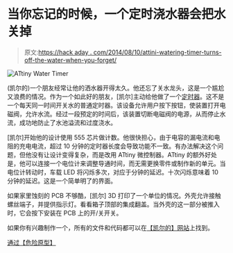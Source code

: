 # 当你忘记的时候，一个定时浇水器会把水关掉

> 原文:[https://hack aday . com/2014/08/10/attini-watering-timer-turns-off-the-water-when-you-forget/](https://hackaday.com/2014/08/10/attiny-watering-timer-turns-off-the-water-when-you-forget/)

![ATtiny Water Timer](../Images/235ccec3da9d962e01325837d2e5bc2c.png)

(凯尔的)一个朋友经常让他的洒水器开得太久。他还忘了关水龙头，这是一个尴尬又浪费的情况。作为一个如此好的朋友，[凯尔]主动给他做了一个[定时器](http://www.wengenroth.co/projects/automatic-water-timer/)。这不是一个每天同一时间开关水的普通定时器。该设备允许用户按下按钮，使装置打开电磁阀，允许水流。经过一段预定的时间后，该装置切断电磁阀的电源，从而停止水流，成功地防止了水池溢流和过度浇水。

[凯尔]开始他的设计使用 555 芯片做计数。他很快担心，由于电容的漏电流和电阻的充电电流，超过 10 分钟的定时器长度会导致功能不一致。有办法解决这个问题，但他没有让设计变得复杂，而是改用 ATtiny 微控制器。ATtiny 的额外好处是，他可以连接一个电位计来调整导通时间，而无需更换零件或制作新的单元。当电位计转动时，车载 LED 将闪烁多次，对应于分钟的延迟。十次闪烁意味着 10 分钟的延迟。这是一个简单明了的界面。

如果家里蚀刻的 PCB 不够酷，[凯尔] 3D 打印了一个单位的情况。外壳允许接触螺丝端子，并提供指示灯。看看箱子顶部的集成翻盖。当外壳的这一部分被推入时，它会按下安装在 PCB 上的开/关开关。

如果你有兴趣制作一个，所有的文件和代码都可以在[【凯尔的】网站](http://www.wengenroth.co/projects/automatic-water-timer/)上找到。

[通过【危险原型】](http://dangerousprototypes.com/2014/08/06/diy-automatic-water-timer/)